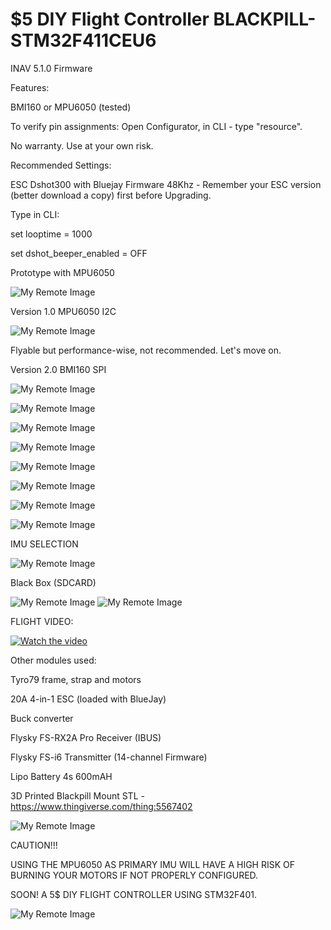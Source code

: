 # $5 DIY Flight Controller BLACKPILL-STM32F411CEU6

INAV 5.1.0 Firmware

Features:

BMI160 or MPU6050 (tested)


To verify pin assignments: Open Configurator, in CLI - type "resource". 

No warranty. Use at your own risk.

Recommended Settings:

ESC Dshot300 with Bluejay Firmware 48Khz - Remember your ESC version (better download a copy) first before Upgrading.

Type in CLI:

set looptime = 1000

set dshot_beeper_enabled = OFF
           


Prototype with MPU6050

![My Remote Image](https://github.com/EonClaw/10Dollar-Flight-Controller-STM32F411CEU6/blob/main/images/20221008_022133.jpg?dl=0)


Version 1.0 MPU6050 I2C

![My Remote Image](https://github.com/EonClaw/10Dollar-Flight-Controller-STM32F411CEU6/blob/main/images/20221010_202114.jpg?dl=0)

Flyable but performance-wise, not recommended. Let's move on.

Version 2.0 BMI160 SPI

![My Remote Image](https://github.com/EonClaw/10Dollar-Flight-Controller-STM32F411CEU6/blob/main/images/20221014_203524-ed.jpg?dl=0)

![My Remote Image](https://github.com/EonClaw/10Dollar-Flight-Controller-STM32F411CEU6/blob/main/images/20221015_083626.jpg?dl=0)

![My Remote Image](https://github.com/EonClaw/10Dollar-Flight-Controller-STM32F411CEU6/blob/main/images/20221015_083644.jpg?dl=0)

![My Remote Image](https://github.com/EonClaw/10Dollar-Flight-Controller-STM32F411CEU6/blob/main/images/20221015_083927.jpg?dl=0)

![My Remote Image](https://github.com/EonClaw/10Dollar-Flight-Controller-STM32F411CEU6/blob/main/images/20221011_154746-ed.jpg?dl=0)

![My Remote Image](https://github.com/EonClaw/10Dollar-Flight-Controller-STM32F411CEU6/blob/main/images/blackpill-fc-pinout-sd.png?dl=0)

![My Remote Image](https://github.com/EonClaw/DIY-Flight-Controller-STM32F411CEU6/blob/main/images/BMI1601.jpeg?dl=0)

![My Remote Image](https://github.com/EonClaw/DIY-Flight-Controller-STM32F411CEU6/blob/main/images/MPU6500.png?dl=0)


IMU SELECTION

![My Remote Image](https://github.com/EonClaw/10Dollar-Flight-Controller-STM32F411CEU6/blob/main/IMPORTANT!!!.png?dl=0)

Black Box (SDCARD)

![My Remote Image](https://github.com/EonClaw/DIY-Flight-Controller-STM32F411CEU6/blob/main/images/inavbb.png?dl=0)
![My Remote Image](https://github.com/EonClaw/DIY-Flight-Controller-STM32F411CEU6/blob/main/images/bbexplorer.png?dl=0)

FLIGHT VIDEO:

[![Watch the video](https://github.com/EonClaw/DIY-Flight-Controller-STM32F411CEU6/blob/main/images/YT-VID.png)](https://www.youtube.com/embed/4ur5MpvDCFg)

Other modules used:

Tyro79 frame, strap and motors

20A 4-in-1 ESC (loaded with BlueJay)

Buck converter

Flysky FS-RX2A Pro Receiver (IBUS)

Flysky FS-i6 Transmitter (14-channel Firmware)

Lipo Battery 4s 600mAH

3D Printed Blackpill Mount STL - https://www.thingiverse.com/thing:5567402

![My Remote Image](https://github.com/EonClaw/10Dollar-Flight-Controller-STM32F411CEU6/blob/main/images/blkpil-05-50.png?dl=0)


CAUTION!!!

USING THE MPU6050 AS PRIMARY IMU WILL HAVE A HIGH RISK OF BURNING YOUR MOTORS IF NOT PROPERLY CONFIGURED.




SOON! A 5$ DIY FLIGHT CONTROLLER USING STM32F401.



![My Remote Image](https://github.com/EonClaw/10Dollar-Flight-Controller-STM32F411CEU6/blob/main/images/cc.png?dl=0)

